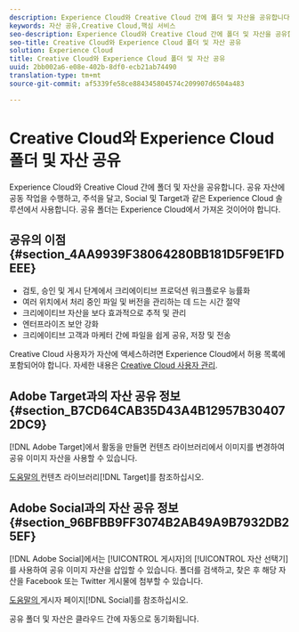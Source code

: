 ```yaml
---
description: Experience Cloud와 Creative Cloud 간에 폴더 및 자산을 공유합니다. 공유 자산에 공동 작업을 수행하고, 주석을 달고, Social 및 Target과 같은 Experience Cloud 솔루션에서 사용합니다. 공유 폴더는 Experience Cloud에서 가져온 것이어야 합니다.
keywords: 자산 공유,Creative Cloud,핵심 서비스
seo-description: Experience Cloud와 Creative Cloud 간에 폴더 및 자산을 공유합니다. 공유 자산에 공동 작업을 수행하고, 주석을 달고, Social 및 Target과 같은 Experience Cloud 솔루션에서 사용합니다. 공유 폴더는 Experience Cloud에서 가져온 것이어야 합니다.
seo-title: Creative Cloud와 Experience Cloud 폴더 및 자산 공유
solution: Experience Cloud
title: Creative Cloud와 Experience Cloud 폴더 및 자산 공유
uuid: 2bb002a6-e08e-402b-8df0-ecb21ab74490
translation-type: tm+mt
source-git-commit: af5339fe58ce884345804574c209907d6504a483

---
```



# Creative Cloud와 Experience Cloud 폴더 및 자산 공유

Experience Cloud와 Creative Cloud 간에 폴더 및 자산을 공유합니다. 공유 자산에 공동 작업을 수행하고, 주석을 달고, Social 및 Target과 같은 Experience Cloud 솔루션에서 사용합니다. 공유 폴더는 Experience Cloud에서 가져온 것이어야 합니다.

## 공유의 이점 {#section_4AA9939F38064280BB181D5F9E1FDEEE}

* 검토, 승인 및 게시 단계에서 크리에이티브 프로덕션 워크플로우 능률화
* 여러 위치에서 처리 중인 파일 및 버전을 관리하는 데 드는 시간 절약
* 크리에이티브 자산을 보다 효과적으로 추적 및 관리
* 엔터프라이즈 보안 강화
* 크리에이티브 고객과 마케터 간에 파일을 쉽게 공유, 저장 및 전송

Creative Cloud 사용자가 자산에 액세스하려면 Experience Cloud에서 허용 목록에 포함되어야 합니다. 자세한 내용은 [Creative Cloud 사용자 관리](../experience-cloud-assets/t-admin-add-cc-user.md#task_F36D4F1D49B44F09A54F7371810D2752).

## Adobe Target과의 자산 공유 정보 {#section_B7CD64CAB35D43A4B12957B304072DC9}

[!DNL Adobe Target]에서 활동을 만들면 컨텐츠 라이브러리에서 이미지를 변경하여 공유 이미지 자산을 사용할 수 있습니다.

[ 도움말의 ](https://marketing.adobe.com/resources/help/en_US/target/target/?f=c_manage_content)컨텐츠 라이브러리[!DNL Target]를 참조하십시오.

## Adobe Social과의 자산 공유 정보 {#section_96BFBB9FF3074B2AB49A9B7932DB25EF}

[!DNL Adobe Social]에서는 [!UICONTROL 게시자]의 [!UICONTROL 자산 선택기]를 사용하여 공유 이미지 자산을 삽입할 수 있습니다. 폴더를 검색하고, 찾은 후 해당 자산을 Facebook 또는 Twitter 게시물에 첨부할 수 있습니다.

[ 도움말의 ](https://marketing.adobe.com/resources/help/en_US/social/?f=c_pub_publisher)게시자 페이지[!DNL Social]를 참조하십시오.

공유 폴더 및 자산은 클라우드 간에 자동으로 동기화됩니다.
